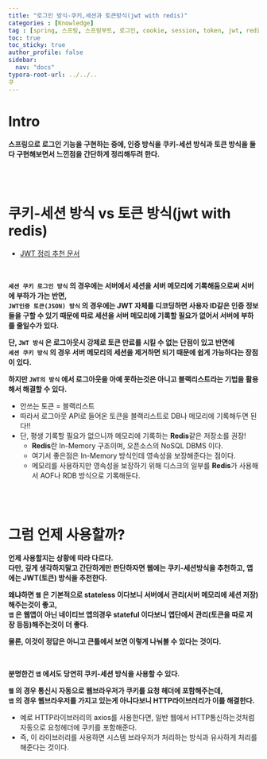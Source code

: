 ```yaml
---
title: "로그인 방식-쿠키,세션과 토큰방식(jwt with redis)"
categories : [Knowledge]
tag : [spring, 스프링, 스프링부트, 로그인, cookie, session, token, jwt, redis]
toc: true
toc_sticky: true
author_profile: false
sidebar:
  nav: "docs"
typora-root-url: ../../..
쿠
---
```




# Intro

**스프링으로 로그인 기능을 구현하는 중에, 인증 방식을 쿠키-세션 방식과 토큰 방식을 둘다 구현해보면서 느낀점을 간단하게 정리해두려 한다.**

<br><br>

# 쿠키-세션 방식 vs 토큰 방식(jwt with redis)

* [JWT 정리 추천 문서](https://www.popit.kr/jwt-%EC%9D%B8%EC%A6%9D%EC%9D%80-%EB%AC%B4%EC%97%87%EC%9D%B4%EA%B3%A0-%EC%96%B4%EB%96%BB%EA%B2%8C-%EC%82%AC%EC%9A%A9%ED%95%B4%EC%95%BC-%ED%95%A0%EA%B9%8C/)

<br>

**`세션 쿠키 로그인 방식` 의 경우에는 서버에서 세션을 서버 메모리에 기록해둠으로써 서버에 부하가 가는 반면,   
`JWT인증 토큰(JSON) 방식` 의 경우에는 JWT 자체를 디코딩하면 사용자 ID같은 인증 정보들을 구할 수 있기 때문에 따로 세션을 서버 메모리에 기록할 필요가 없어서 서버에 부하를 줄일수가 있다.**

**단, `JWT 방식` 은 로그아웃시 강제로 토큰 만료를 시킬 수 없는 단점이 있고 반면에   
`세션 쿠키 방식` 의 경우 서버 메모리의 세션을 제거하면 되기 때문에 쉽게 가능하다는 장점이 있다.**

**하지만 `JWT의 방식` 에서 로그아웃을 아예 못하는것은 아니고 블랙리스트라는 기법을 활용해서 해결할 수 있다.**

* 안쓰는 토큰 = 블랙리스트
* 따라서 로그아웃 API로 들어온 토큰을 블랙리스트로 DB나 메모리에 기록해두면 된다!!
* 단, 평생 기록할 필요가 없으니까 메모리에 기록하는 **Redis**같은 저장소를 권장!
  * **Redis**란 In-Memory 구조이며, 오픈소스의 NoSQL DBMS 이다.
  * 여기서 좋은점은 In-Memory 방식인데 영속성을 보장해준다는 점이다.
  * 메모리를 사용하지만 영속성을 보장하기 위해 디스크의 일부를 **Redis**가 사용해서 AOF나 RDB 방식으로 기록해둔다.

<br><br>

# 그럼 언제 사용할까?

**언제 사용할지는 상황에 따라 다르다.   
다만, 깊게 생각하지말고 간단하게만 판단하자면 웹에는 쿠키-세션방식을 추천하고, 앱에는 JWT(토큰) 방식을 추천한다.**

**왜냐하면 `웹` 은 기본적으로 stateless 이다보니 서버에서 관리(서버 메모리에 세션 저장)해주는것이 좋고,  
`앱` 은 웹앱이 아닌 네이티브 앱의경우 stateful 이다보니 앱단에서 관리(토큰을 따로 저장 등등)해주는것이 더 좋다.**

**물론, 이것이 정답은 아니고 큰틀에서 보면 이렇게 나눠볼 수 있다는 것이다.**

<br>

**분명한건 `앱` 에서도 당연히 쿠키-세션 방식을 사용할 수 있다.**

**`웹` 의 경우 통신시 자동으로 웹브라우저가 쿠키를 요청 헤더에 포함해주는데,  
`앱` 의 경우 웹브라우저를 가지고 있는게 아니다보니 HTTP라이브러리가 이를 해결한다.**

* 예로 HTTP라이브러리의 axios를 사용한다면, 일반 웹에서 HTTP통신하는것처럼 자동으로 
  요청헤더에 쿠키를 포함해준다. 
* 즉, 이 라이브러리를 사용하면 시스템 브라우저가 처리하는 방식과 유사하게 처리를 해준다는 것이다.


